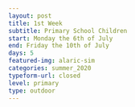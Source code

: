 ```yaml
---
layout: post
title: 1st Week
subtitle: Primary School Children
start: Monday the 6th of July
end: Friday the 10th of July
days: 5
featured-img: alaric-sim
categories: summer_2020
typeform-url: closed
level: primary
type: outdoor
---
```

